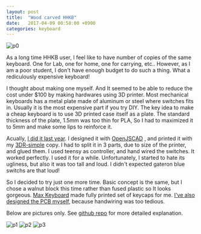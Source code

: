 ```yaml
---
layout: post
title:  "Wood carved HHKB"
date:   2017-04-09 00:58:00 +0900
categories: keyboard
---
```


![p0](https://github.com/jinhwanlazy/wood-case-keyboard/raw/master/pics/IMG_2566.JPG)

As a long time HHKB user, I feel like to have number of copies of the same
keyboard. One for Lab, one for home, one for carrying, etc..  However, as I am a poor student,
I don't have enough budget to do such a thing. What a rediculously expensive
keyboard!

I thought about making one myself. And It seemed to be able to reduce the cost 
under $100 by making hardwares using 3D printer. Most mechanical keyboards has
a metal plate made of aluminum or steel where switches fits in. Usually it
is the most expensive part if you try DIY. 
The key idea to make a cheap keyboard is to use 3D printed case itself as a
plate. The standard thickness of the plate, 1.5mm was too thin for PLA, So I had
to maximized it to 5mm and make some lips to reinforce it.

Acually, [I did it last year](https://github.com/jinhwanlazy/3d-printable-keyboard).
I designed it with [OpenJSCAD](https://openjscad.org/#https://raw.githubusercontent.com/jinhwanlazy/3d-printable-keyboard/master/model.js)
, and printed it with my
[3DR-simple](http://trains.socha.com/2013/11/building-3dr-simple-delta-printer-part-i.html) copy.
I had to split it in 3 parts, due to size of the printer, and glued them. 
I used teensy as controller, and hand wired the switches. 
It worked perfectly. I used it for a while. Unfortunately, I started to hate its
ugliness, but also it was too tall and loud. I didn't expected gateron blue
switchs are that loud!

So I decided to try just one more time. Basic concept is the same, but
I chose a walnut block this time rather than fused plastic so It looks
gorgeous.
[Max Keyboard](http://www.maxkeyboard.com/) made fully
printed set of keycaps for me. 
[I've also designed the PCB myself](https://github.com/jinhwanlazy/hhkb-pcb),
because handwiring was too tedious. 

Below are pictures only.
See [github repo](https://github.com/jinhwanlazy/wood-case-keyboard)
for more detailed explanation.

![p1](https://github.com/jinhwanlazy/wood-case-keyboard/raw/master/pics/IMG_2556.JPG)
![p2](https://github.com/jinhwanlazy/wood-case-keyboard/raw/master/pics/IMG_2569.JPG)
![p3](https://github.com/jinhwanlazy/wood-case-keyboard/raw/master/pics/IMG_2571.JPG)
